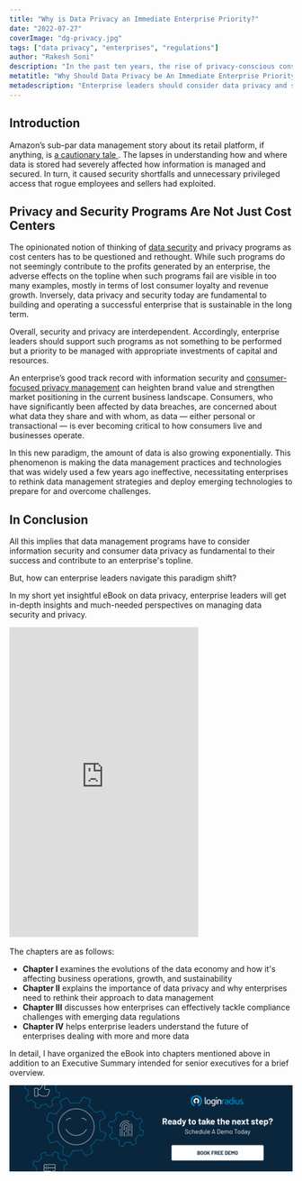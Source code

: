 ```yaml
---
title: "Why is Data Privacy an Immediate Enterprise Priority?"
date: "2022-07-27"
coverImage: "dg-privacy.jpg"
tags: ["data privacy", "enterprises", "regulations"]
author: "Rakesh Soni"
description: "In the past ten years, the rise of privacy-conscious consumers and emerging data regulations have compelled enterprises to prioritize their data management programs. Read more to learn how data privacy has become an enterprise priority."
metatitle: "Why Should Data Privacy be An Immediate Enterprise Priority?"
metadescription: "Enterprise leaders should consider data privacy and security programs more than cost centers since they're fundamental to sustainable business operations."
--- 
```


## Introduction

Amazon’s sub-par data management story about its retail platform, if anything, is <a rel="nofollow" href="https://www.wired.com/story/amazon-failed-to-protect-your-data-investigation/"> a cautionary tale </a>. The lapses in understanding how and where data is stored had severely affected how information is managed and secured. In turn, it caused security shortfalls and unnecessary privileged access that rogue employees and sellers had exploited.


## Privacy and Security Programs Are Not Just Cost Centers

The opinionated notion of thinking of [data security](https://www.loginradius.com/security/) and privacy programs as cost centers has to be questioned and rethought. While such programs do not seemingly contribute to the profits generated by an enterprise, the adverse effects on the topline when such programs fail are visible in too many examples, mostly in terms of lost consumer loyalty and revenue growth. Inversely, data privacy and security today are fundamental to building and operating a successful enterprise that is sustainable in the long term.

Overall, security and privacy are interdependent. Accordingly, enterprise leaders should support such programs as not something to be performed but a priority to be managed with appropriate investments of capital and resources.

An enterprise’s good track record with information security and [consumer-focused privacy management](https://www.loginradius.com/blog/identity/digital-privacy-best-practices/) can heighten brand value and strengthen market positioning in the current business landscape. Consumers, who have significantly been affected by data breaches, are concerned about what data they share and with whom, as data — either personal or transactional — is ever becoming critical to how consumers live and businesses operate.

In this new paradigm, the amount of data is also growing exponentially. This phenomenon is making the data management practices and technologies that was widely used a few years ago ineffective, necessitating enterprises to rethink data management strategies and deploy emerging technologies to prepare for and overcome challenges.


## In Conclusion

All this implies that data management programs have to consider information security and consumer data privacy as fundamental to their success and contribute to an enterprise's topline.

But, how can enterprise leaders navigate this paradigm shift?

In my short yet insightful eBook on data privacy, enterprise leaders will get in-depth insights and much-needed perspectives on managing data security and privacy.



<iframe type="text/html" sandbox="allow-scripts allow-same-origin allow-popups" width="336" height="550" frameborder="0" allowfullscreen style="max-width:100%" src="https://read.amazon.in/kp/card?asin=B0B5XPD468&preview=inline&linkCode=kpe&ref_=cm_sw_r_kb_dp_0DF4A46STSXK732QTDAE" ></iframe>


The chapters are as follows:



* **Chapter I** examines the evolutions of the data economy and how it's affecting business operations, growth, and sustainability
* **Chapter II** explains the importance of data privacy and why enterprises need to rethink their approach to data management
* **Chapter III** discusses how enterprises can effectively tackle compliance challenges with emerging data regulations
* **Chapter IV** helps enterprise leaders understand the future of enterprises dealing with more and more data

In detail, I have organized the eBook into chapters mentioned above in addition to an Executive Summary intended for senior executives for a brief overview.


[![book-a-demo-loginradius](../../assets/book-a-demo-loginradius.png)](https://www.loginradius.com/contact-us?utm_source=blog&utm_medium=web&utm_campaign=data-privacy-immediate-enterprise-priority)
